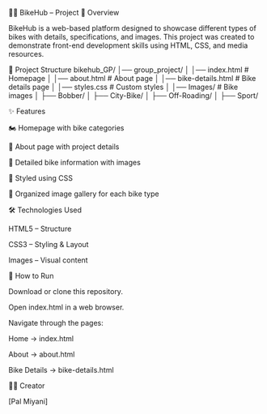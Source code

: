 🚴‍♂️ BikeHub – Project
📌 Overview

BikeHub is a web-based platform designed to showcase different types of bikes with details, specifications, and images.
This project was created to demonstrate front-end development skills using HTML, CSS, and media resources.

📂 Project Structure
bikehub_GP/
│── group_project/
│   │── index.html            # Homepage
│   │── about.html            # About page
│   │── bike-details.html     # Bike details page
│   │── styles.css            # Custom styles
│   │── Images/               # Bike images
│       ├── Bobber/
│       ├── City-Bike/
│       ├── Off-Roading/
│       ├── Sport/

✨ Features

🏍️ Homepage with bike categories

📄 About page with project details

🔎 Detailed bike information with images

🎨 Styled using CSS

📸 Organized image gallery for each bike type

🛠️ Technologies Used

HTML5 – Structure

CSS3 – Styling & Layout

Images – Visual content

🚀 How to Run

Download or clone this repository.

Open index.html in a web browser.

Navigate through the pages:

Home → index.html

About → about.html

Bike Details → bike-details.html

👨‍💻 Creator

[Pal Miyani]
